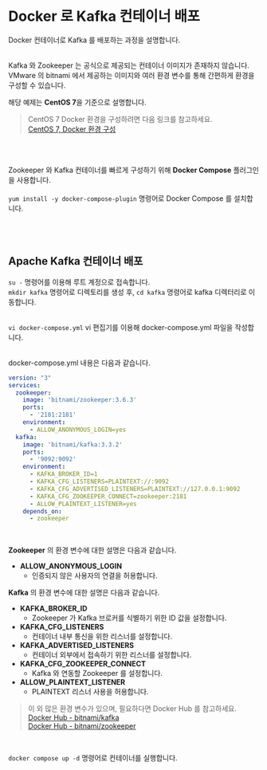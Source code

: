 # Docker 로 Kafka 컨테이너 배포

Docker 컨테이너로 Kafka 를 배포하는 과정을 설명합니다.   
<br />

Kafka 와 Zookeeper 는 공식으로 제공되는 컨테이너 이미지가 존재하지 않습니다.   
VMware 의 bitnami 에서 제공하는 이미지와 여러 환경 변수를 통해 간편하게 환경을 구성할 수 있습니다.
<br />

해당 예제는 **CentOS 7**을 기준으로 설명합니다.   
> CentOS 7 Docker 환경을 구성하려면 다음 링크를 참고하세요.   
> <a href="https://github.com/jeongwon201/docker/tree/main/docs/docker-1-env">CentOS 7, Docker 환경 구성</a>

<br />
<br />

Zookeeper 와 Kafka 컨테이너를 빠르게 구성하기 위해 **Docker Compose** 플러그인을 사용합니다.   
<br />
```yum install -y docker-compose-plugin``` 명령어로 Docker Compose 를 설치합니다.
<br />
<br />
<br />
<br />

## Apache Kafka 컨테이너 배포

```su -``` 명령어를 이용해 루트 계정으로 접속합니다.   
```mkdir kafka``` 명령어로 디렉토리를 생성 후, ```cd kafka``` 명령어로 kafka 디렉터리로 이동합니다.   
<br />

```vi docker-compose.yml``` vi 편집기를 이용해 docker-compose.yml 파일을 작성합니다.   
<br />

docker-compose.yml 내용은 다음과 같습니다.
```yaml
version: "3"
services:
  zookeeper:
    image: 'bitnami/zookeeper:3.6.3'
    ports:
      - '2181:2181'
    environment:
      - ALLOW_ANONYMOUS_LOGIN=yes
  kafka:
    image: 'bitnami/kafka:3.3.2'
    ports:
      - '9092:9092'
    environment:
      - KAFKA_BROKER_ID=1
      - KAFKA_CFG_LISTENERS=PLAINTEXT://:9092
      - KAFKA_CFG_ADVERTISED_LISTENERS=PLAINTEXT://127.0.0.1:9092
      - KAFKA_CFG_ZOOKEEPER_CONNECT=zookeeper:2181
      - ALLOW_PLAINTEXT_LISTENER=yes
    depends_on:
      - zookeeper
```
<br />

**Zookeeper** 의 환경 변수에 대한 설명은 다음과 같습니다.
- **ALLOW_ANONYMOUS_LOGIN**
    - 인증되지 않은 사용자의 연결을 허용합니다.

**Kafka** 의 환경 변수에 대한 설명은 다음과 같습니다.
- **KAFKA_BROKER_ID**
    - Zookeeper 가 Kafka 브로커를 식별하기 위한 ID 값을 설정합니다.
- **KAFKA_CFG_LISTENERS**
    - 컨테이너 내부 통신을 위한 리스너를 설정합니다.
- **KAFKA_ADVERTISED_LISTENERS**
    - 컨테이너 외부에서 접속하기 위한 리스너를 설정합니다.
- **KAFKA_CFG_ZOOKEEPER_CONNECT**
    - Kafka 와 연동할 Zookeeper 를 설정합니다.
- **ALLOW_PLAINTEXT_LISTENER**
    - PLAINTEXT 리스너 사용을 허용합니다.

> 이 외 많은 환경 변수가 있으며, 필요하다면 Docker Hub 를 참고하세요.   
> <a href="https://hub.docker.com/r/bitnami/kafka">Docker Hub - bitnami/kafka</a>   
> <a href="https://hub.docker.com/r/bitnami/zookeeper">Docker Hub - bitnami/zookeeper</a>

<br />

```docker compose up -d``` 명령어로 컨테이너를 실행합니다.
<br />
<br />
<br />
<br />